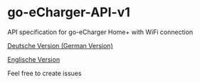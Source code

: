 # go-eCharger-API-v1
API specification for go-eCharger Home+ with WiFi connection

[Deutsche Version (German Version)](api_de.pdf)

[Englische Version](api_en.pdf)


Feel free to create issues
